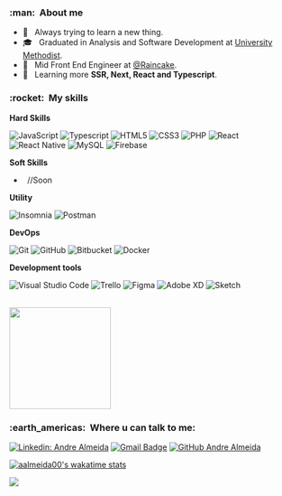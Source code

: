 <h3> :man: &nbsp;About me </h3>

- 🤔 &nbsp; Always trying to learn a new thing.
- 🎓 &nbsp; Graduated in Analysis and Software Development at <a href="https://metodista.br/" target="_blank">University Methodist</a>.
- 💼 &nbsp; Mid Front End Engineer at <a href="https://raincake.com.br/" target="_blank">@Raincake</a>.
- 🌱 &nbsp; Learning more **SSR, Next, React and Typescript**.

<h3> :rocket: &nbsp;My skills </h3>

**Hard Skills**

![JavaScript](https://img.shields.io/badge/-JavaScript-333333?style=flat&logo=javascript)
![Typescript](https://img.shields.io/badge/-Typescript-333333?style=flat&logo=typescript)
![HTML5](https://img.shields.io/badge/-HTML5-333333?style=flat&logo=HTML5)
![CSS3](https://img.shields.io/badge/-CSS-333333?style=flat&logo=CSS3&logoColor=1572B6)
![PHP](https://img.shields.io/badge/-PHP-333333?style=flat&logo=PHP&logoColor=007396)
![React](https://img.shields.io/badge/-React-333333?style=flat&logo=react)
![React Native](https://img.shields.io/badge/-React%20Native-333333?style=flat&logo=react)
![MySQL](https://img.shields.io/badge/-MySQL-333333?style=flat&logo=mysql)
![Firebase](https://img.shields.io/badge/-Firebase-333333?style=flat&logo=firebase)

**Soft Skills**

- &nbsp; //Soon

**Utility**

![Insomnia](https://img.shields.io/badge/-Insomnia-333333?style=flat&logo=insomnia)
![Postman](https://img.shields.io/badge/-Postman-333333?style=flat&logo=postman)

**DevOps**

![Git](https://img.shields.io/badge/-Git-333333?style=flat&logo=git)
![GitHub](https://img.shields.io/badge/-GitHub-333333?style=flat&logo=github)
![Bitbucket](https://img.shields.io/badge/-Bitbucket-333333?style=flat&logo=bitbucket)
![Docker](https://img.shields.io/badge/-Docker-333333?style=flat&logo=docker)

**Development tools**

![Visual Studio Code](https://img.shields.io/badge/-Visual%20Studio%20Code-333333?style=flat&logo=visual-studio-code)
![Trello](https://img.shields.io/badge/-Trello-333333?style=flat&logo=trello)
![Figma](https://img.shields.io/badge/-Figma-333333?style=flat&logo=figma)
![Adobe XD](https://img.shields.io/badge/-Adobe%20XD-333333?style=flat&logo=adobe-xd)
![Sketch](https://img.shields.io/badge/-Sketch-333333?style=flat&logo=sketch)

<br/>

<a href="https://github.com/aalmeida00">
  <img height="180em" src="https://github-readme-stats.vercel.app/api?username=aalmeida00&theme=dracula&show_icons=true&count_private=true" />
</a>

<br/>

<h3> :earth_americas: &nbsp;Where u can talk to me: </h3>

[![Linkedin: Andre Almeida](https://img.shields.io/badge/-andre--almeida1-blue?style=flat-square&logo=Linkedin&logoColor=white&link=LINK-DO-SEU-LINKEDIN)](https://www.linkedin.com/in/andre-almeida1/)
[![Gmail Badge](https://img.shields.io/badge/-andre--silva78@hotmail.com-006bed?style=flat-square&logo=Gmail&logoColor=white&link=mailto:SEU-EMAIL)](mailto:andre-silva78@hotmail.com)
[![GitHub Andre Almeida](https://img.shields.io/github/followers/aalmeida00?label=follow&style=social)](https://github.com/aalmeida00)

[![aalmeida00's wakatime stats](https://github-readme-stats.vercel.app/api/wakatime?username=aalmeida00)](https://wakatime.com/@aalmeida00)

![](https://komarev.com/ghpvc/?username=aalmeida00&color=006bed)

